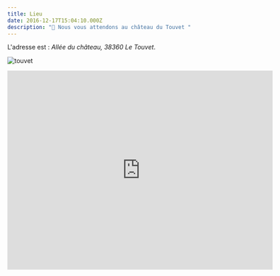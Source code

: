 ```yaml
---
title: Lieu
date: 2016-12-17T15:04:10.000Z
description: "🏰 Nous vous attendons au château du Touvet "
---
```

L'adresse est : _Allée du château, 38360 Le Touvet_.

![touvet](/img/tou.jpg "chateau du touvet")

<iframe src="https://www.google.com/maps/embed?pb=!1m14!1m8!1m3!1d11213.050544656364!2d5.946554!3d45.363695!3m2!1i1024!2i768!4f13.1!3m3!1m2!1s0x0%3A0xc1e5ceb93b4ff3aa!2sCh%C3%A2teau%20du%20Touvet!5e0!3m2!1sen!2sfr!4v1633532703609!5m2!1sen!2sfr" width="600" height="450" style="border:0;margin:auto" allowfullscreen="" loading="lazy" class="text-center m-auto block"></iframe>
